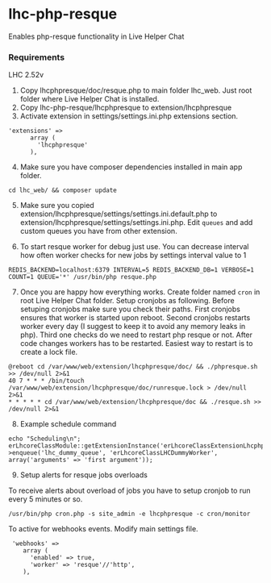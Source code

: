 # lhc-php-resque
Enables php-resque functionality in Live Helper Chat

### Requirements

LHC 2.52v

1. Copy lhcphpresque/doc/resque.php to main folder lhc_web. Just root folder where Live Helper Chat is installed.
2. Copy lhc-php-resque/lhcphpresque to extension/lhcphpresque
3. Activate extension in settings/settings.ini.php extensions section.
```
'extensions' => 
      array (
        'lhcphpresque'
      ),
```
4. Make sure you have composer dependencies installed in main app folder.
```
cd lhc_web/ && composer update
```
5. Make sure you copied extension/lhcphpresque/settings/settings.ini.default.php to extension/lhcphpresque/settings/settings.ini.php. Edit `queues` and add custom queues you have from other extension.

6. To start resque worker for debug just use. You can decrease interval how often worker checks for new jobs by settings interval value to 1
```
REDIS_BACKEND=localhost:6379 INTERVAL=5 REDIS_BACKEND_DB=1 VERBOSE=1 COUNT=1 QUEUE='*' /usr/bin/php resque.php
```

7. Once you are happy how everything works. Create folder named `cron` in root Live Helper Chat folder. Setup cronjobs as following. Before setuping cronjobs make sure you check their paths. First cronjobs ensures that worker is started upon reboot. Second cronjobs restarts worker every day (I suggest to keep it to avoid any memory leaks in php). Third one checks do we need to restart php resque or not. After code changes workers has to be restarted. Easiest way to restart is to create a lock file.
```
@reboot cd /var/www/web/extension/lhcphpresque/doc/ && ./phpresque.sh >> /dev/null 2>&1
40 7 * * * /bin/touch /var/www/web/extension/lhcphpresque/doc/runresque.lock > /dev/null 2>&1
* * * * * cd /var/www/web/extension/lhcphpresque/doc && ./resque.sh >> /dev/null 2>&1
```

8. Example schedule command
```
echo "Scheduling\n";
erLhcoreClassModule::getExtensionInstance('erLhcoreClassExtensionLhcphpresque')->enqueue('lhc_dummy_queue', 'erLhcoreClassLHCDummyWorker', array('arguments' => 'first argument'));
```

9. Setup alerts for resque jobs overloads

To receive alerts about overload of jobs you have to setup cronjob to run every 5 minutes or so.

```
/usr/bin/php cron.php -s site_admin -e lhcphpresque -c cron/monitor
```

To active for webhooks events. Modify main settings file.

```
 'webhooks' =>
    array (
      'enabled' => true,
      'worker' => 'resque'//'http',
    ),
```

